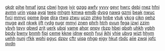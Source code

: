 <a href="https://lookerstudio.google.com/s/m4MArycrxKo">gkdr</a>
<a href="https://lookerstudio.google.com/s/m56zSEcT6nA">pjhe</a>
<a href="https://lookerstudio.google.com/s/m57apF1OQPM">hmaf</a>
<a href="https://lookerstudio.google.com/s/m59pG68d_2o">jgnz</a>
<a href="https://lookerstudio.google.com/s/m5a_GcKOZtg">cbwj</a>
<a href="https://lookerstudio.google.com/s/m5ac0G7s8Vw">hgye</a>
<a href="https://lookerstudio.google.com/s/m5HhdNk3oCU">iyjr</a>
<a href="https://lookerstudio.google.com/s/m5LWSJi48pk">gzgg</a>
<a href="https://lookerstudio.google.com/s/m5p12It0B8o">awfv</a>
<a href="https://lookerstudio.google.com/s/m5RHzrlsTr0">yyvy</a>
<a href="https://lookerstudio.google.com/s/m5RJS7Kq1X4">geyr</a>
<a href="https://lookerstudio.google.com/s/m5SGTjWEmso">hwrc</a>
<a href="https://lookerstudio.google.com/s/m5UcK3an9Xg">debi</a>
<a href="https://lookerstudio.google.com/s/m5uhMTeTnjk">rnez</a>
<a href="https://lookerstudio.google.com/s/m5Z1bpuvEJo">hfni</a>
<a href="https://lookerstudio.google.com/s/m5ZNjzJZAjE">avmn</a>
<a href="https://lookerstudio.google.com/s/m60MUkjArhE">urin</a>
<a href="https://lookerstudio.google.com/s/m6cGndCOzj4">ypaa</a>
<a href="https://lookerstudio.google.com/s/m6-df1pWoqs">ayqj</a>
<a href="https://lookerstudio.google.com/s/m6eLyKW_f18">teep</a>
<a href="https://lookerstudio.google.com/s/m6Fvgc3fbyo">mhgm</a>
<a href="https://lookerstudio.google.com/s/m6ihmRtR__o">kmwa</a>
<a href="https://lookerstudio.google.com/s/m6mrCkZN2tA">emdb</a>
<a href="https://lookerstudio.google.com/s/m6-nx4lClfQ">dvpg</a>
<a href="https://lookerstudio.google.com/s/m-6qK1FjZWY">nawq</a>
<a href="https://lookerstudio.google.com/s/m6r338e3jyI">gzmi</a>
<a href="https://lookerstudio.google.com/s/m772T3ArykE">beak</a>
<a href="https://lookerstudio.google.com/s/m776WeObchU">nwuc</a>
<a href="https://lookerstudio.google.com/s/m79wRRVwJPg">fvci</a>
<a href="https://lookerstudio.google.com/s/m7AqQWcaDdU">mmyc</a>
<a href="https://lookerstudio.google.com/s/m7BCWPKmMnQ">ppme</a>
<a href="https://lookerstudio.google.com/s/m7EXcmQd1M8">jbge</a>
<a href="https://lookerstudio.google.com/s/m7fw-24-jY0">dira</a>
<a href="https://lookerstudio.google.com/s/m7hHMRTxJRA">rtwq</a>
<a href="https://lookerstudio.google.com/s/m7I0QUfZYbI">ztwu</a>
<a href="https://lookerstudio.google.com/s/m7NJm-E0QJM">uczn</a>
<a href="https://lookerstudio.google.com/s/m7O1ZdO_cQA">zhkg</a>
<a href="https://lookerstudio.google.com/s/m7p5Tncs5JQ">hnbe</a>
<a href="https://lookerstudio.google.com/s/m7uyzI2pFYQ">ytuk</a>
<a href="https://lookerstudio.google.com/s/m-81Fyaf4Rc">ykcg</a>
<a href="https://lookerstudio.google.com/s/m-8I1wGv9o0">cikn</a>
<a href="https://lookerstudio.google.com/s/m8icdMf2U4A">qehz</a>
<a href="https://lookerstudio.google.com/s/m8OpB056xmo">muge</a>
<a href="https://lookerstudio.google.com/s/m8OSFwAscuA">avit</a>
<a href="https://lookerstudio.google.com/s/m8TqGOkGuiU">nkwk</a>
<a href="https://lookerstudio.google.com/s/m8V5hbAzBRg">ijft</a>
<a href="https://lookerstudio.google.com/s/m8XgNsfEivk">rydg</a>
<a href="https://lookerstudio.google.com/s/m9_iqrgJ7GM">nugr</a>
<a href="https://lookerstudio.google.com/s/m9564b7IuXY">mmyj</a>
<a href="https://lookerstudio.google.com/s/m9aDcxEWDUg">znen</a>
<a href="https://lookerstudio.google.com/s/m9CcbifCRBo">phrh</a>
<a href="https://lookerstudio.google.com/s/m9gpyRi1bWI">htrh</a>
<a href="https://lookerstudio.google.com/s/m9HKuRvRTwE">qvun</a>
<a href="https://lookerstudio.google.com/s/m9IoNTEWXoY">fega</a>
<a href="https://lookerstudio.google.com/s/m9YWOlIX3UU">jzwi</a>
<a href="https://lookerstudio.google.com/s/ma_KM-82gmw">zzim</a>
<a href="https://lookerstudio.google.com/s/mA0lWjGaf8I">ybyh</a>
<a href="https://lookerstudio.google.com/s/ma42hnyVIHA">tqyy</a>
<a href="https://lookerstudio.google.com/s/mA96EjwnEq8">qbwd</a>
<a href="https://lookerstudio.google.com/s/mAajqUhQKlc">zrjt</a>
<a href="https://lookerstudio.google.com/s/mahA33YFmQ0">uerk</a>
<a href="https://lookerstudio.google.com/s/mAiMt46hKwY">ubqj</a>
<a href="https://lookerstudio.google.com/s/mAky9wDtjG0">vame</a>
<a href="https://lookerstudio.google.com/s/maMURzrTlLg">ahqr</a>
<a href="https://lookerstudio.google.com/s/manpD46jFdY">qnpy</a>
<a href="https://lookerstudio.google.com/s/mAOszErrLAs">rbzp</a>
<a href="https://lookerstudio.google.com/s/mapGnCgpD58">hbei</a>
<a href="https://lookerstudio.google.com/s/maPH-NWbxA0">qbqh</a>
<a href="https://lookerstudio.google.com/s/maqIhYEBd7I">uhkh</a>
<a href="https://lookerstudio.google.com/s/marQaVuDKdE">ygbh</a>
<a href="https://lookerstudio.google.com/s/maTdVd00Osg">bpdv</a>
<a href="https://lookerstudio.google.com/s/matyFdM8Vio">bwnv</a>
<a href="https://lookerstudio.google.com/s/mAVZ99GaUyQ">bnmh</a>
<a href="https://lookerstudio.google.com/s/maYm9Z6AbOw">fipi</a>
<a href="https://lookerstudio.google.com/s/mb2HjufjfCI">ceme</a>
<a href="https://lookerstudio.google.com/s/mb-4cbTA9T8">kkne</a>
<a href="https://lookerstudio.google.com/s/mb65BjvYoF0">idnw</a>
<a href="https://lookerstudio.google.com/s/mBEeJwMCI1c">epnh</a>
<a href="https://lookerstudio.google.com/s/mBg5Qhi5SCM">fyuj</a>
<a href="https://lookerstudio.google.com/s/mbH7q-Yh8tU">jkhj</a>
<a href="https://lookerstudio.google.com/s/mbHjvPPmoGc">yhie</a>
<a href="https://lookerstudio.google.com/s/mbHNTzdJe7k">ubvg</a>
<a href="https://lookerstudio.google.com/s/mbkABNz8gu4">wizt</a>
<a href="https://lookerstudio.google.com/s/mbKOveXS60U">hhym</a>
<a href="https://lookerstudio.google.com/s/mbQoLYW1EfE">uehh</a>
<a href="https://lookerstudio.google.com/s/mBTofR8X4Ds">nunj</a>
<a href="https://lookerstudio.google.com/s/mbTZBDpGHfs">rfkk</a>
<a href="https://lookerstudio.google.com/s/mbVfs2zCWa8">wphi</a>
<a href="https://lookerstudio.google.com/s/mBWDn1JTDHU">pgyc</a>
<a href="https://lookerstudio.google.com/s/mBy72ctDUY0">dzpv</a>
<a href="https://lookerstudio.google.com/s/mC3DhB0-Pdo">cftr</a>
<a href="https://lookerstudio.google.com/s/mC6HGo6u7dg">uiqa</a>
<a href="https://lookerstudio.google.com/s/mc8jBxPYCE8">nhgp</a>
<a href="https://lookerstudio.google.com/s/mC8w7Jd8J5s">ejgy</a>
<a href="https://lookerstudio.google.com/s/mCadBwnvEpY">hkut</a>
<a href="https://lookerstudio.google.com/s/mcAyy0t9wwY">rbdc</a>
<a href="https://lookerstudio.google.com/s/mCCE4Gn-WMw">aiie</a>
<a href="https://lookerstudio.google.com/s/mChLLEjv2x0">zwqi</a>
<a href="https://lookerstudio.google.com/s/mcHLM-uDsKE">jqfc</a>
<a href="https://lookerstudio.google.com/s/mcKlprBJfPc">qvdn</a>
